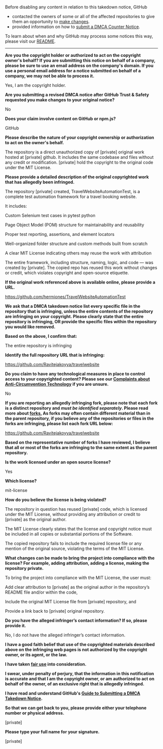 Before disabling any content in relation to this takedown notice, GitHub
- contacted the owners of some or all of the affected repositories to give them an opportunity to [make changes](https://docs.github.com/en/github/site-policy/dmca-takedown-policy#a-how-does-this-actually-work).
- provided information on how to [submit a DMCA Counter Notice](https://docs.github.com/en/articles/guide-to-submitting-a-dmca-counter-notice).

To learn about when and why GitHub may process some notices this way, please visit our [README](https://github.com/github/dmca/blob/master/README.md#anatomy-of-a-takedown-notice).

---

**Are you the copyright holder or authorized to act on the copyright owner's behalf? If you are submitting this notice on behalf of a company, please be sure to use an email address on the company's domain. If you use a personal email address for a notice submitted on behalf of a company, we may not be able to process it.**

Yes, I am the copyright holder.

**Are you submitting a revised DMCA notice after GitHub Trust & Safety requested you make changes to your original notice?**

No

**Does your claim involve content on GitHub or npm.js?**

GitHub

**Please describe the nature of your copyright ownership or authorization to act on the owner's behalf.**

The repository is a direct unauthorized copy of [private] original work hosted at [private] github. It includes the same codebase and files without any credit or modification. [private] hold the copyright to the original code under the MIT License.

**Please provide a detailed description of the original copyrighted work that has allegedly been infringed.**

The repository [private] created, TravelWebsiteAutomationTest, is a complete test automation framework for a travel booking website.

It includes:

Custom Selenium test cases in pytest python

Page Object Model (POM) structure for maintainability and reusability

Proper test reporting, assertions, and element locators

Well-organized folder structure and custom methods built from scratch

A clear MIT License indicating others may reuse the work with attribution

The entire framework, including structure, naming, logic, and code — was created by [private]. The copied repo has reused this work without changes or credit, which violates copyright and open-source etiquette.

**If the original work referenced above is available online, please provide a URL.**

https://github.com/hermiones/TravelWebsiteAutomationTest

**We ask that a DMCA takedown notice list every specific file in the repository that is infringing, unless the entire contents of the repository are infringing on your copyright. Please clearly state that the entire repository is infringing, OR provide the specific files within the repository you would like removed.**

**Based on the above, I confirm that:**

The entire repository is infringing

**Identify the full repository URL that is infringing:**

https://github.com/Ravitejakoyya/travelwebsite

**Do you claim to have any technological measures in place to control access to your copyrighted content? Please see our <a href="https://docs.github.com/articles/guide-to-submitting-a-dmca-takedown-notice#complaints-about-anti-circumvention-technology">Complaints about Anti-Circumvention Technology</a> if you are unsure.**

No

**If you are reporting an allegedly infringing fork, please note that each fork is a distinct repository and <i>must be identified separately</i>. Please read more about <a href="https://docs.github.com/articles/dmca-takedown-policy#b-what-about-forks-or-whats-a-fork">forks.</a> As forks may often contain different material than in the parent repository, if you believe any of the repositories or files in the forks are infringing, please list each fork URL below:**

https://github.com/Ravitejakoyya/travelwebsite

**Based on the representative number of forks I have reviewed, I believe that all or most of the forks are infringing to the same extent as the parent repository.**

**Is the work licensed under an open source license?**

Yes

**Which license?**

mit-license

**How do you believe the license is being violated?**

The repository in question has reused [private] code, which is licensed under the MIT License, without providing any attribution or credit to [private] as the original author.

The MIT License clearly states that the license and copyright notice must be included in all copies or substantial portions of the Software.

The copied repository fails to include the required license file or any mention of the original source, violating the terms of the MIT License.

**What changes can be made to bring the project into compliance with the license? For example, adding attribution, adding a license, making the repository private.**

To bring the project into compliance with the MIT License, the user must:

Add clear attribution to [private] as the original author in the repository’s README file and/or within the code,

Include the original MIT License file from [private] repository, and

Provide a link back to [private] original repository.

**Do you have the alleged infringer’s contact information? If so, please provide it.**

No, I do not have the alleged infringer’s contact information.

**I have a good faith belief that use of the copyrighted materials described above on the infringing web pages is not authorized by the copyright owner, or its agent, or the law.**

**I have taken <a href="https://www.lumendatabase.org/topics/22">fair use</a> into consideration.**

**I swear, under penalty of perjury, that the information in this notification is accurate and that I am the copyright owner, or am authorized to act on behalf of the owner, of an exclusive right that is allegedly infringed.**

**I have read and understand GitHub's <a href="https://docs.github.com/articles/guide-to-submitting-a-dmca-takedown-notice/">Guide to Submitting a DMCA Takedown Notice</a>.**

**So that we can get back to you, please provide either your telephone number or physical address.**

[private]

**Please type your full name for your signature.**

[private]
